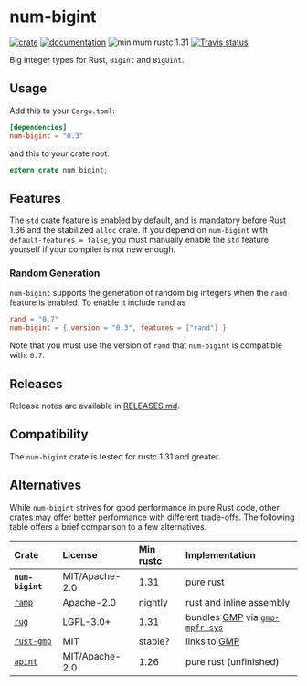 # num-bigint

[![crate](https://img.shields.io/crates/v/num-bigint.svg)](https://crates.io/crates/num-bigint)
[![documentation](https://docs.rs/num-bigint/badge.svg)](https://docs.rs/num-bigint)
![minimum rustc 1.31](https://img.shields.io/badge/rustc-1.31+-red.svg)
[![Travis status](https://travis-ci.org/rust-num/num-bigint.svg?branch=master)](https://travis-ci.org/rust-num/num-bigint)

Big integer types for Rust, `BigInt` and `BigUint`.

## Usage

Add this to your `Cargo.toml`:

```toml
[dependencies]
num-bigint = "0.3"
```

and this to your crate root:

```rust
extern crate num_bigint;
```

## Features

The `std` crate feature is enabled by default, and is mandatory before Rust
1.36 and the stabilized `alloc` crate.  If you depend on `num-bigint` with
`default-features = false`, you must manually enable the `std` feature yourself
if your compiler is not new enough.

### Random Generation

`num-bigint` supports the generation of random big integers when the `rand`
feature is enabled. To enable it include rand as

```toml
rand = "0.7"
num-bigint = { version = "0.3", features = ["rand"] }
```

Note that you must use the version of `rand` that `num-bigint` is compatible
with: `0.7`.

## Releases

Release notes are available in [RELEASES.md](RELEASES.md).

## Compatibility

The `num-bigint` crate is tested for rustc 1.31 and greater.

## Alternatives

While `num-bigint` strives for good performance in pure Rust code, other
crates may offer better performance with different trade-offs.  The following
table offers a brief comparison to a few alternatives.

| Crate            | License        | Min rustc | Implementation |
| :--------------- | :------------- | :-------- | :------------- |
| **`num-bigint`** | MIT/Apache-2.0 | 1.31      | pure rust |
| [`ramp`]         | Apache-2.0     | nightly   | rust and inline assembly |
| [`rug`]          | LGPL-3.0+      | 1.31      | bundles [GMP] via [`gmp-mpfr-sys`] |
| [`rust-gmp`]     | MIT            | stable?   | links to [GMP] |
| [`apint`]        | MIT/Apache-2.0 | 1.26      | pure rust (unfinished) |

[GMP]: https://gmplib.org/
[`gmp-mpfr-sys`]: https://crates.io/crates/gmp-mpfr-sys
[`rug`]: https://crates.io/crates/rug
[`rust-gmp`]: https://crates.io/crates/rust-gmp
[`ramp`]: https://crates.io/crates/ramp
[`apint`]: https://crates.io/crates/apint
